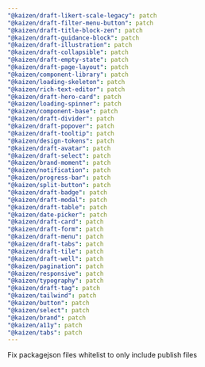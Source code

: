 ```yaml
---
"@kaizen/draft-likert-scale-legacy": patch
"@kaizen/draft-filter-menu-button": patch
"@kaizen/draft-title-block-zen": patch
"@kaizen/draft-guidance-block": patch
"@kaizen/draft-illustration": patch
"@kaizen/draft-collapsible": patch
"@kaizen/draft-empty-state": patch
"@kaizen/draft-page-layout": patch
"@kaizen/component-library": patch
"@kaizen/loading-skeleton": patch
"@kaizen/rich-text-editor": patch
"@kaizen/draft-hero-card": patch
"@kaizen/loading-spinner": patch
"@kaizen/component-base": patch
"@kaizen/draft-divider": patch
"@kaizen/draft-popover": patch
"@kaizen/draft-tooltip": patch
"@kaizen/design-tokens": patch
"@kaizen/draft-avatar": patch
"@kaizen/draft-select": patch
"@kaizen/brand-moment": patch
"@kaizen/notification": patch
"@kaizen/progress-bar": patch
"@kaizen/split-button": patch
"@kaizen/draft-badge": patch
"@kaizen/draft-modal": patch
"@kaizen/draft-table": patch
"@kaizen/date-picker": patch
"@kaizen/draft-card": patch
"@kaizen/draft-form": patch
"@kaizen/draft-menu": patch
"@kaizen/draft-tabs": patch
"@kaizen/draft-tile": patch
"@kaizen/draft-well": patch
"@kaizen/pagination": patch
"@kaizen/responsive": patch
"@kaizen/typography": patch
"@kaizen/draft-tag": patch
"@kaizen/tailwind": patch
"@kaizen/button": patch
"@kaizen/select": patch
"@kaizen/brand": patch
"@kaizen/a11y": patch
"@kaizen/tabs": patch
---
```


Fix packagejson files whitelist to only include publish files
